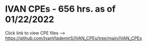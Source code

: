# IVAN CPEs - 656 hrs. as of 01/22/2022

Click link to view CPE files --> https://github.com/IvanVlademirS/IVAN_CPEs/tree/main/IVAN_CPEs
